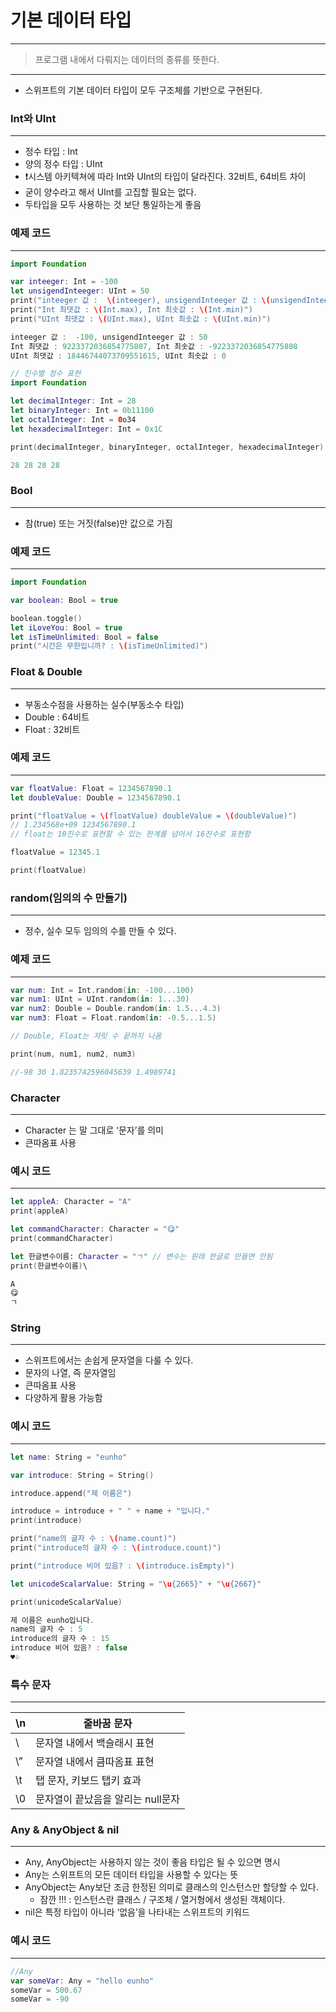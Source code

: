 # 기본 데이터 타입

---

> 프로그램 내에서 다뤄지는 데이터의 종류를 뜻한다.
> 

---

- 스위프트의 기본 데이터 타입이 모두 구조체를 기반으로 구현된다.

### Int와 UInt

---

- 정수 타입 : Int
- 양의 정수 타입 : UInt
- ❗️시스템 아키텍쳐에 따라 Int와 UInt의 타입이 달라진다. 32비트, 64비트 차이
- 굳이 양수라고 해서 UInt를 고집할 필요는 없다.
- 두타입을 모두 사용하는 것 보단 통일하는게 좋음

### 예제 코드

---

```swift
import Foundation

var inteeger: Int = -100
let unsigendInteeger: UInt = 50
print("inteeger 값 :  \(inteeger), unsigendInteeger 값 : \(unsigendInteeger)")
print("Int 최댓값 : \(Int.max), Int 최솟값 : \(Int.min)")
print("UInt 최댓값 : \(UInt.max), UInt 최솟값 : \(UInt.min)")

inteeger 값 :  -100, unsigendInteeger 값 : 50
Int 최댓값 : 9223372036854775807, Int 최솟값 : -9223372036854775808
UInt 최댓값 : 18446744073709551615, UInt 최솟값 : 0
```

```swift
// 진수별 정수 표현
import Foundation

let decimalInteger: Int = 28
let binaryInteger: Int = 0b11100
let octalInteger: Int = 0o34
let hexadecimalInteger: Int = 0x1C

print(decimalInteger, binaryInteger, octalInteger, hexadecimalInteger)

28 28 28 28
```

### Bool

---

- 참(true) 또는 거짓(false)만 값으로 가짐

### 예제 코드

---

```swift
import Foundation

var boolean: Bool = true

boolean.toggle()
let iLoveYou: Bool = true
let isTimeUnlimited: Bool = false
print("시간은 무한입니까? : \(isTimeUnlimited)")
```

### Float & Double

---

- 부동소수점을 사용하는 실수(부동소수 타입)
- Double : 64비트
- Float : 32비트

### 예제 코드

---

```swift
var floatValue: Float = 1234567890.1
let doubleValue: Double = 1234567890.1

print("floatValue = \(floatValue) doubleValue = \(doubleValue)")
// 1.234568e+09 1234567890.1
// float는 10진수로 표현할 수 있는 한계를 넘어서 16진수로 표현함

floatValue = 12345.1

print(floatValue)
```

### random(임의의 수 만들기)

---

- 정수, 실수 모두 임의의 수를 만들 수 있다.

### 예제 코드

---

```swift
var num: Int = Int.random(in: -100...100)
var num1: UInt = UInt.random(in: 1...30)
var num2: Double = Double.random(in: 1.5...4.3)
var num3: Float = Float.random(in: -0.5...1.5)

// Double, Float는 자릿 수 끝까지 나옴

print(num, num1, num2, num3)

//-98 30 1.8235742596045639 1.4989741
```

### Character

---

- Character 는 말 그대로 ‘문자’를 의미
- 큰따옴표 사용

### 예시 코드

---

```swift
let appleA: Character = "A"
print(appleA)

let commandCharacter: Character = "😋"
print(commandCharacter)

let 한글변수이름: Character = "ㄱ" // 변수는 원래 한글로 만들면 안됨
print(한글변수이름)\

A
😋
ㄱ
```

### String

---

- 스위프트에서는 손쉽게 문자열을 다룰 수 있다.
- 문자의 나열, 즉 문자열임
- 큰따옴표 사용
- 다양하게 활용 가능함

### 예시 코드

---

```swift
let name: String = "eunho"

var introduce: String = String()

introduce.append("제 이름은")

introduce = introduce + " " + name + "입니다."
print(introduce)

print("name의 글자 수 : \(name.count)")
print("introduce의 글자 수 : \(introduce.count)")

print("introduce 비어 있음? : \(introduce.isEmpty)")

let unicodeScalarValue: String = "\u{2665}" + "\u{2667}"

print(unicodeScalarValue)

제 이름은 eunho입니다.
name의 글자 수 : 5
introduce의 글자 수 : 15
introduce 비어 있음? : false
♥♧
```

### 특수 문자

---

| \n | 줄바꿈 문자 |
| --- | --- |
| \\ | 문자열 내에서 백슬래시 표현 |
| \” | 문자열 내에서 큼따옴표 표현 |
| \t | 탭 문자, 키보드 탭키 효과 |
| \0 | 문자열이 끝났음을 알리는 null문자 |

### Any & AnyObject & nil

---

- Any, AnyObject는 사용하지 않는 것이 좋음 타입은 될 수 있으면 명시
- Any는 스위프트의 모든 데이터 타입을 사용할 수 있다는 뜻
- AnyObject는 Any보단 조금 한정된 의미로 클래스의 인스턴스만 할당할 수 있다.
    - 잠깐 !!! : 인스턴스란 클래스 / 구조체 / 열거형에서 생성된 객체이다.
- nil은 특정 타입이 아니라 ‘없음’을 나타내는 스위프트의 키워드

### 예시 코드

---

```swift
//Any
var someVar: Any = "hello eunho"
someVar = 500.67
someVar = -90
```